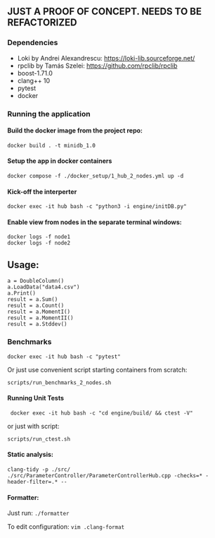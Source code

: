 ## JUST A PROOF OF CONCEPT. NEEDS TO BE REFACTORIZED ##

### Dependencies

- Loki by Andrei Alexandrescu: https://loki-lib.sourceforge.net/
- rpclib by Tamás Szelei: https://github.com/rpclib/rpclib
- boost-1.71.0
- clang++ 10
- pytest
- docker

### Running the application

#### Build the docker image from the project repo:

```docker build . -t minidb_1.0```

#### Setup the app in docker containers

```docker compose -f ./docker_setup/1_hub_2_nodes.yml up -d```

#### Kick-off the interperter

```docker exec -it hub bash -c "python3 -i engine/initDB.py"```

#### Enable view from nodes in the separate terminal windows:

```
docker logs -f node1
docker logs -f node2
```
## Usage:
```
a = DoubleColumn() 
a.LoadData("data4.csv")
a.Print()
result = a.Sum()
result = a.Count()
result = a.MomentI()
result = a.MomentII()
result = a.Stddev()
```

### Benchmarks

```docker exec -it hub bash -c "pytest" ```

Or just use convenient script starting containers from scratch:

```scripts/run_benchmarks_2_nodes.sh```

#### Running Unit Tests

``` docker exec -it hub bash -c "cd engine/build/ && ctest -V"```

or just with script: 

```scripts/run_ctest.sh```

#### Static analysis:
```
clang-tidy -p ./src/ ./src/ParameterController/ParameterControllerHub.cpp -checks=* -header-filter=.* --
```

#### Formatter:
Just run:
```./formatter```

To edit configuration:
```vim .clang-format```
